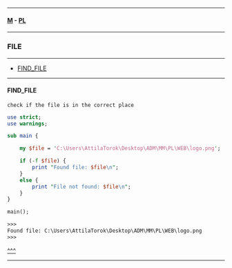 
---

#### [M](https://github.com/ttltrk/TTT/blob/master/menu.md) - [PL](https://github.com/ttltrk/TTT/blob/master/PL/PL.md)

---

### FILE

---

* [FIND_FILE](#FIND_FILE)

---

#### FIND_FILE

```
check if the file is in the correct place
```

```pl
use strict;
use warnings;

sub main {

    my $file = 'C:\Users\AttilaTorok\Desktop\ADM\MM\PL\WEB\logo.png';

    if (-f $file) {
        print "Found file: $file\n";
    }
    else {
        print "File not found: $file\n";
    }
}

main();

>>>
Found file: C:\Users\AttilaTorok\Desktop\ADM\MM\PL\WEB\logo.png
>>>
```

[^^^](#WEB)

---
